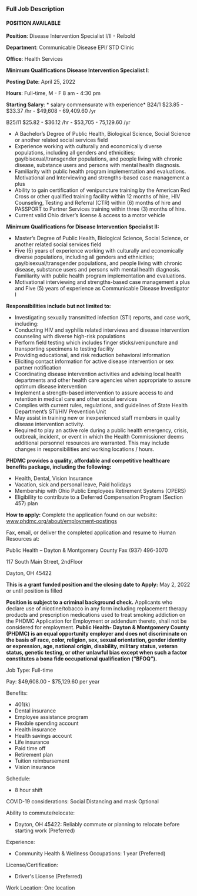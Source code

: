 ### Full Job Description
#### POSITION AVAILABLE

**Position**: Disease Intervention Specialist I/II - Reibold

**Department**: Communicable Disease EPI/ STD Clinic

**Office**: Health Services

**Minimum Qualifications Disease Intervention Specialist I**:

**Posting Date**: April 25, 2022

**Hours**: Full-time, M - F 8 am - 4:30 pm

**Starting Salary**: * salary commensurate with experience*
B24/1 \$23.85 - \$33.37 /hr - $49,608 - 69,409.60 /yr

B25/I1 \$25.82 - \$36.12 /hr - $53,705 - 75,129.60 /yr


* A Bachelor’s Degree of Public Health, Biological Science, Social Science or another related social services field
* Experience working with culturally and economically diverse populations, including all genders and ethnicities; gay/bisexual/transgender populations, and people living with chronic disease, substance users and persons with mental health diagnosis. 
* Familiarity with public health program implementation and evaluations.
Motivational and Interviewing and strengths-based case management a plus
* Ability to gain certification of venipuncture training by the American Red Cross or other qualified training facility within 12 months of hire, HIV Counseling, Testing and Referral (CTR) within (6) months of hire and PASSPORT to Partner Services training within three (3) months of hire.
* Current valid Ohio driver’s license & access to a motor vehicle

**Minimum Qualifications for Disease Intervention Specialist II:**
* Master’s Degree of Public Health, Biological Science, Social Science, or another related social services field
* Five (5) years of experience working with culturally and economically diverse populations, including all genders and ethnicities; gay/bisexual/transgender populations, and people living with chronic disease, substance users and persons with mental health diagnosis. Familiarity with public health program implementation and evaluations.
* Motivational interviewing and strengths-based case management a plus and Five (5) years of experience as Communicable Disease Investigator I

**Responsibilities include but not limited to:**
* Investigating sexually transmitted infection (STI) reports, and case work, including:
* Conducting HIV and syphilis related interviews and disease intervention counseling with diverse high-risk populations
* Perform field testing which includes finger sticks/venipuncture and transporting specimens to testing facility
* Providing educational, and risk reduction behavioral information
* Eliciting contact information for active disease intervention or sex partner notification
* Coordinating disease intervention activities and advising local health departments and other health care agencies when appropriate to assure optimum disease intervention
* Implement a strength-based intervention to assure access to and retention in medical care and other social services
* Complies with current rules, regulations, and guidelines of State Health Department’s STI/HIV Prevention Unit
* May assist in training new or inexperienced staff members in quality disease intervention activity.
* Required to play an active role during a public health emergency, crisis, outbreak, incident, or event in which the Health Commissioner deems additional personnel resources are warranted. This may include changes in responsibilities and working locations / hours.
  
**PHDMC provides a quality, affordable and competitive healthcare benefits package, including the following:**

* Health, Dental, Vision Insurance
* Vacation, sick and personal leave, Paid holidays
* Membership with Ohio Public Employees Retirement Systems (OPERS)
* Eligibility to contribute to a Deferred Compensation Program (Section 457) plan
  
**How to apply:** Complete the application found on our website: www.phdmc.org/about/employment-postings

Fax, email, or deliver the completed application and resume to Human Resources at:

Public Health – Dayton & Montgomery County Fax (937) 496-3070

117 South Main Street, 2ndFloor

Dayton, OH 45422

**This is a grant funded position and the closing date to Apply:** May 2, 2022 or until position is filled

**Position is subject to a criminal background check.**
Applicants who declare use of nicotine/tobacco in any form including replacement therapy products and prescription medications used to treat smoking addiction on the PHDMC Application for Employment or addendum thereto, shall not be considered for employment.
**Public Health- Dayton & Montgomery County (PHDMC) is an equal opportunity employer and does not discriminate on the basis oF race, color, religion, sex, sexual orientation, gender identity or expression, age, national origin, disability, military status, veteran status, genetic testing, or other unlawful bias except when such a factor constitutes a bona fide occupational qualification (“BFOQ”).**

Job Type: Full-time

Pay: $49,608.00 - $75,129.60 per year

Benefits:

* 401(k)
* Dental insurance
* Employee assistance program
* Flexible spending account
* Health insurance
* Health savings account
* Life insurance
* Paid time off
* Retirement plan
* Tuition reimbursement
* Vision insurance

Schedule:
* 8 hour shift

COVID-19 considerations:
Social Distancing and mask Optional

Ability to commute/relocate:

* Dayton, OH 45422: Reliably commute or planning to relocate before starting work (Preferred)

Experience:
* Community Health & Wellness Occupations: 1 year (Preferred)

License/Certification:

* Driver's License (Preferred)

Work Location: One location